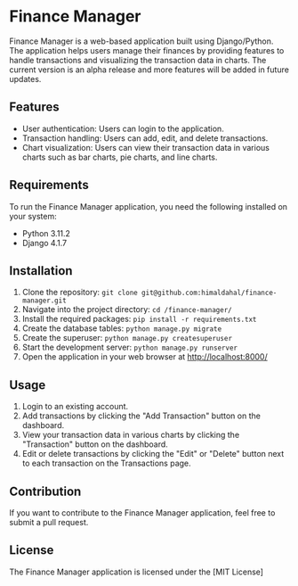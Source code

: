 Finance Manager
===============

Finance Manager is a web-based application built using Django/Python. The application helps users manage their finances by providing features to handle transactions and visualizing the transaction data in charts. The current version is an alpha release and more features will be added in future updates.

Features
--------

*   User authentication: Users can login to the application.
*   Transaction handling: Users can add, edit, and delete transactions.
*   Chart visualization: Users can view their transaction data in various charts such as bar charts, pie charts, and line charts.

Requirements
------------

To run the Finance Manager application, you need the following installed on your system:

*   Python 3.11.2
*   Django 4.1.7

Installation
------------

1.  Clone the repository: `git clone git@github.com:himaldahal/finance-manager.git`
2.  Navigate into the project directory: `cd /finance-manager/`
3.  Install the required packages: `pip install -r requirements.txt`
4.  Create the database tables: `python manage.py migrate`
5.  Create the superuser: `python manage.py createsuperuser`
6.  Start the development server: `python manage.py runserver`
7.  Open the application in your web browser at [http://localhost:8000/](http://localhost:8000/)

Usage
-----

1.  Login to an existing account.
2.  Add transactions by clicking the "Add Transaction" button on the dashboard.
3.  View your transaction data in various charts by clicking the "Transaction" button on the dashboard.
4.  Edit or delete transactions by clicking the "Edit" or "Delete" button next to each transaction on the Transactions page.

Contribution
------------

If you want to contribute to the Finance Manager application, feel free to submit a pull request.

License
-------

The Finance Manager application is licensed under the [MIT License]
